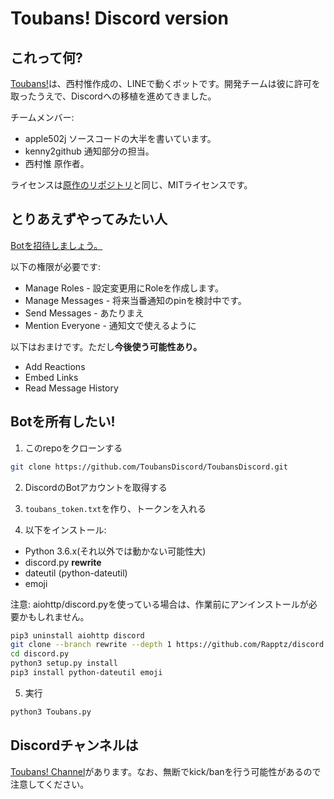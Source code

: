 # Toubans! Discord version
## これって何?
[Toubans!](http://toubans.com)は、西村惟作成の、LINEで動くボットです。開発チームは彼に許可を取ったうえで、Discordへの移植を進めてきました。

チームメンバー:
 * apple502j ソースコードの大半を書いています。
 * kenny2github 通知部分の担当。
 * 西村惟 原作者。

ライセンスは[原作のリポジトリ](https://github.com/nisshi79/line-liff-starter)と同じ、MITライセンスです。

## とりあえずやってみたい人
[Botを招待しましょう。](https://discordapp.com/api/oauth2/authorize?client_id=503480356750753794&permissions=268659776&scope=bot)

以下の権限が必要です:
 * Manage Roles - 設定変更用にRoleを作成します。
 * Manage Messages - 将来当番通知のpinを検討中です。
 * Send Messages - あたりまえ
 * Mention Everyone - 通知文で使えるように

以下はおまけです。ただし**今後使う可能性あり。**
 * Add Reactions
 * Embed Links
 * Read Message History

## Botを所有したい!

1. このrepoをクローンする
```sh
git clone https://github.com/ToubansDiscord/ToubansDiscord.git
```

2. DiscordのBotアカウントを取得する

3. `toubans_token.txt`を作り、トークンを入れる

4. 以下をインストール:

 * Python 3.6.x(それ以外では動かない可能性大)
 * discord.py **rewrite**
 * dateutil (python-dateutil)
 * emoji

注意: aiohttp/discord.pyを使っている場合は、作業前にアンインストールが必要かもしれません。

```sh
pip3 uninstall aiohttp discord
git clone --branch rewrite --depth 1 https://github.com/Rapptz/discord.py.git
cd discord.py
python3 setup.py install
pip3 install python-dateutil emoji
```

5. 実行

```sh
python3 Toubans.py
```

## Discordチャンネルは
[Toubans! Channel](https://discord.gg/yNkNadX)があります。なお、無断でkick/banを行う可能性があるので注意してください。
